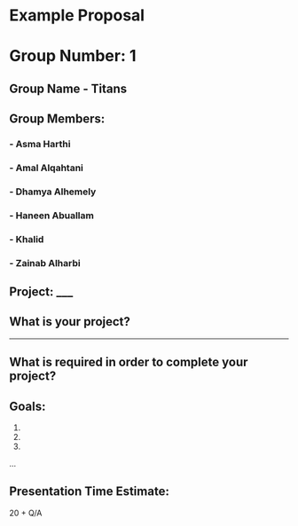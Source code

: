 # Example Proposal

# Group Number: 1 

## Group Name - Titans

## Group Members:
### - Asma Harthi
### - Amal Alqahtani
### - Dhamya Alhemely
### - Haneen Abuallam
### - Khalid 
### - Zainab Alharbi

## Project: ___

## What is your project? 
___

## What is required in order to complete your project?

## Goals: 
1.

2. 

3. 

...

## Presentation Time Estimate:
20 + Q/A


